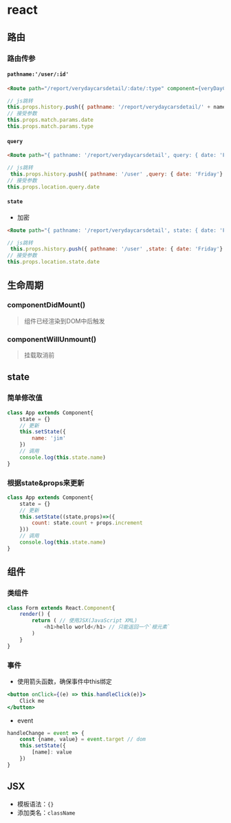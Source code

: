 # react

## 路由
### 路由传参
#### `pathname:'/user/:id'`
```html
<Route path="/report/verydaycarsdetail/:date/:type" component={veryDayCarsDetail} />
```
```js
// js跳转
this.props.history.push({ pathname: '/report/verydaycarsdetail/' + name + '/' + seriesName })
// 接受参数
this.props.match.params.date
this.props.match.params.type
```
#### `query`
```html
<Route path="{ pathname: '/report/verydaycarsdetail', query: { date: 'Friday' }}" component={veryDayCarsDetail} />
```
```js
// js跳转
 this.props.history.push({ pathname: '/user' ,query: { date: 'Friday'} })
// 接受参数
this.props.location.query.date
```
#### `state`
* 加密

```html
<Route path="{ pathname: '/report/verydaycarsdetail', state: { date: 'Friday' }}" component={veryDayCarsDetail} />
```
```js
// js跳转
 this.props.history.push({ pathname: '/user' ,state: { date: 'Friday'} })
// 接受参数
this.props.location.state.date
```

## 生命周期
### componentDidMount()
> 组件已经渲染到DOM中后触发
### componentWillUnmount()
> 挂载取消前

## state
### 简单修改值
```js
class App extends Component{
    state = {}
    // 更新
    this.setState({
        name: 'jim'
    })
    // 调用
    console.log(this.state.name)
}
```
### 根据state&props来更新
```js
class App extends Component{
    state = {}
    // 更新
    this.setState((state,props)=>({
        count: state.count + props.increment
    }))
    // 调用
    console.log(this.state.name)
}
```

## 组件
### 类组件
```js
class Form extends React.Component{
    render() {
        return ( // 使用JSX(JavaScript XML)
            <h1>hello world</h1> // 只能返回一个`根元素`
        )
    }
}
```
### 事件
* 使用箭头函数，确保事件中this绑定
```jsx
<button onClick={(e) => this.handleClick(e)}>
    Click me
</button>
```
* event
```js
handleChange = event => {
    const {name, value} = event.target // dom
    this.setState({
        [name]: value
    })
}
```

## JSX
* 模板语法：`{}`
* 添加类名：`className`
